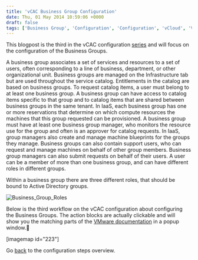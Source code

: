 ```yaml
---
title: 'vCAC Business Group Configuration'
date: Thu, 01 May 2014 10:59:06 +0000
draft: false
tags: ['Business Group', 'Configuration', 'Configuration', 'vCloud', 'VMware', 'vRealize Automation', 'vRealize Automation (vCAC)']
---
```


This blogpost is the third in the vCAC configuration [series](http://automate-it.today/vcac-configuration-steps/ "vCAC Configuration Steps") and will focus on the configuration of the Business Groups.

A business group associates a set of services and resources to a set of users, often corresponding to a line of business, department, or other organizational unit. Business groups are managed on the Infrastructure tab but are used throughout the service catalog. Entitlements in the catalog are based on business groups. To request catalog items, a user must belong to at least one business group. A business group can have access to catalog items specific to that group and to catalog items that are shared between business groups in the same tenant. In IaaS, each business group has one or more reservations that determine on which compute resources the machines that this group requested can be provisioned. A business group must have at least one business group manager, who monitors the resource use for the group and often is an approver for catalog requests. In IaaS, group managers also create and manage machine blueprints for the groups they manage. Business groups can also contain support users, who can request and manage machines on behalf of other group members. Business group managers can also submit requests on behalf of their users. A user can be a member of more than one business group, and can have different roles in different groups.

Within a business group there are three different roles, that should be bound to Active Directory groups.

![Business_Group_Roles](http://automate-it.today/wp-content/uploads/2014/04/Business_Group_Roles.jpg)

Below is the third workflow on the vCAC configuration about configuring the Business Groups. The action blocks are actually clickable and will show you the matching parts of the [VMware documentation](https://www.google.nl/url?sa=t&rct=j&q=&esrc=s&source=web&cd=1&cad=rja&uact=8&ved=0CDAQFjAA&url=https%3A%2F%2Fwww.vmware.com%2Fsupport%2Fpubs%2Fvcac-pubs.html&ei=tFRWU5nPLc2HyQPpiIHACQ&usg=AFQjCNEo-ZBybEXNDEJVB2OiNSzxTmmdMg&bvm=bv.65177938,d.bGQ "VMware vCAC Documentation Center") in a popup window.

\[imagemap id="223"\]

Go [back](http://automate-it.today/vcac-configuration-steps/ "vCAC Configuration Steps") to the configuration steps overview.